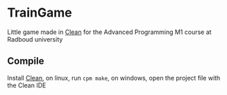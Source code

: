 # TrainGame
Little game made in [Clean](http://clean.cs.ru.nl) for the Advanced Programming M1 course at Radboud university

## Compile
Install [Clean](http://clean.cs.ru.nl), on linux, run `cpm make`, on windows, open the project file with the Clean IDE